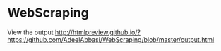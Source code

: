 # WebScraping

View the output
http://htmlpreview.github.io/?https://github.com/AdeelAbbasi/WebScraping/blob/master/output.html
